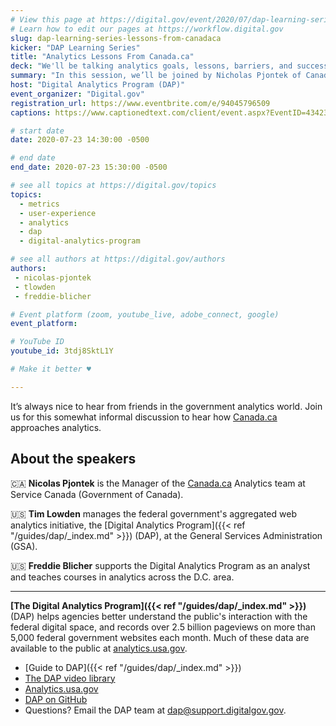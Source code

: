 ```yaml
---
# View this page at https://digital.gov/event/2020/07/dap-learning-series-lessons-from-canadaca
# Learn how to edit our pages at https://workflow.digital.gov
slug: dap-learning-series-lessons-from-canadaca
kicker: "DAP Learning Series"
title: "Analytics Lessons From Canada.ca"
deck: "We'll be talking analytics goals, lessons, barriers, and successes with our neighbors up north."
summary: "In this session, we’ll be joined by Nicholas Pjontek of Canada.ca. Nick will talk about some of the analytics goals, lessons, barriers, and successes in the government of Canada."
host: "Digital Analytics Program (DAP)"
event_organizer: "Digital.gov"
registration_url: https://www.eventbrite.com/e/94045796509
captions: https://www.captionedtext.com/client/event.aspx?EventID=4342367&CustomerID=321

# start date
date: 2020-07-23 14:30:00 -0500

# end date
end_date: 2020-07-23 15:30:00 -0500

# see all topics at https://digital.gov/topics
topics:
  - metrics
  - user-experience
  - analytics
  - dap
  - digital-analytics-program

# see all authors at https://digital.gov/authors
authors:
 - nicolas-pjontek
 - tlowden
 - freddie-blicher

# Event platform (zoom, youtube_live, adobe_connect, google)
event_platform:

# YouTube ID
youtube_id: 3tdj8SktL1Y

# Make it better ♥

---
```


It’s always nice to hear from friends in the government analytics world. Join us for this somewhat informal discussion to hear how [Canada.ca](https://www.canada.ca/) approaches analytics.

## About the speakers

:canada: **Nicolas Pjontek** is the Manager of the [Canada.ca](https://www.canada.ca/) Analytics team at Service Canada (Government of Canada).

:us: **Tim Lowden** manages the federal government's aggregated web analytics initiative, the [Digital Analytics Program]({{< ref "/guides/dap/_index.md" >}}) (DAP), at the General Services Administration (GSA).

:us: **Freddie Blicher** supports the Digital Analytics Program as an analyst and teaches courses in analytics across the D.C. area.

---

**[The Digital Analytics Program]({{< ref "/guides/dap/_index.md" >}})** (DAP) helps agencies better understand the public's interaction with the federal digital space, and records over 2.5 billion pageviews on more than 5,000 federal government websites each month. Much of these data are available to the public at [analytics.usa.gov](https://analytics.usa.gov).

- [Guide to DAP]({{< ref "/guides/dap/_index.md" >}})
- [The DAP video library](https://www.youtube.com/playlist?list=PLd9b-GuOJ3nFwlyvLFUtmDpYFKezhot8P)
- [Analytics.usa.gov](https://analytics.usa.gov/)
- [DAP on GitHub](https://github.com/digital-analytics-program/gov-wide-code)
- Questions? Email the DAP team at  [dap@support.digitalgov.gov](mailto:dap@support.digitalgov.gov).
